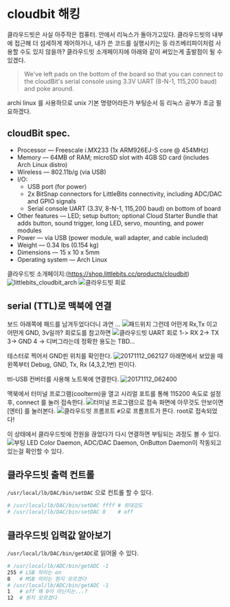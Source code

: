# cloudbit 해킹

클라우드빗은 사실 아주작은 컴퓨터. 안에서 리눅스가 돌아가고있다. 클라우드빗의 내부에 접근해 더 섬세하게 제어하거나, 내가 쓴 코드를 실행시키는 등 라즈베리파이처럼 사용할 수도 있지 않을까? 클라우드빗 소개페이지에 아래와 같이 써있는게  출발점이 될 수 있겠다.
>We've left pads on the bottom of the board so that you can connect to the cloudBit's serial console using 3.3V UART (8-N-1, 115,200 baud) and poke around.

archi linux 를 사용하므로 unix 기본 명령어라든가 부팅순서 등 리눅스 공부가 조금 필요하겠다.

## cloudBit spec.
* Processor — Freescale i.MX233 (1x ARM926EJ-S core @ 454MHz)
* Memory — 64MB of RAM; microSD slot with 4GB SD card (includes Arch Linux distro)
* Wireless — 802.11b/g (via USB)
* I/O:
    * USB port (for power)
    * 2x BitSnap connectors for LittleBits connectivity, including ADC/DAC and GPIO signals
    * Serial console UART (3.3V, 8-N-1, 115,200 baud) on bottom of board
* Other features — LED; setup button; optional Cloud Starter Bundle that adds button, sound trigger, long LED, servo, mounting, and power modules
* Power — via USB (power module, wall adapter, and cable included)
* Weight — 0.34 lbs (0.154 kg)
* Dimensions — 15 x 10 x 5mm
* Operating system — Arch Linux

클라우드빗 소개페이지:(https://shop.littlebits.cc/products/cloudbit)
![littlebits_cloudbit_arch](https://i.imgur.com/YY2NR08.jpg)
![클라우드빗 회로](https://cl.ly/ndqb/Image%202017-11-12%20at%205.57.39%20AM.png)

## serial (TTL)로 맥북에 연결
보드 아래쪽에 패드를 남겨두었다더니 과연 ...
![패드위치](https://cl.ly/neUV/download/[c0843884e9c98a8ea66b5b7d7bb7c0d3]_Image%202017-11-12%20at%206.14.32%20AM.png)
그런데 어떤게  Rx,Tx 이고 어떤게 GND, 3v일까?
회로도를 참고하면
![클라우드빗 UART 회로](https://cl.ly/ndww/Image%202017-11-12%20at%206.17.49%20AM.png)
1-> RX
2-> TX
3-> GND
4 -> 디버그라는데 정확한 용도는 TBD...

테스터로 찍어서 GND핀 위치를 확인한다.
![20171112_062127](https://i.imgur.com/RuAoeRT.jpg)
아래면에서 보았을 때 왼쪽부터 Debug, GND, Tx, Rx (4,3,2,1번) 핀이다.

ttl-USB 컨버터를 사용해 노트북에 연결한다.
![20171112_062400](https://i.imgur.com/wTXhLDq.jpg)

맥북에서 터미널 프로그램(coolterm)을 열고 시리얼 포트를 통해 115200 속도로 설정 후, connect 를 눌러 접속한다.
![터미널 프로그램으로 접속](https://cl.ly/ndRv/Image%202017-11-12%20at%206.50.59%20AM.png)
화면에 아무것도 안보이면 [엔터] 를 눌러본다.
![클라우드빗 프롬프트](https://cl.ly/neFw/Image%202017-11-12%20at%206.55.10%20AM.png)
`#`으로 프롬프트가 뜬다. root로 접속되었다!

이 상태에서 클라우드빗에 전원을 끊었다가 다시 연결하면 부팅되는 과정도 볼 수 있다.
![부팅](https://cl.ly/nd2U/Image%202017-11-12%20at%207.21.20%20AM.png)
LED Color Daemon,  ADC/DAC Daemon, OnButton Daemon이 작동되고있는걸 확인할 수 있다.

## 클라우드빗 출력 컨트롤
`/usr/local/lb/DAC/bin/setDAC` 으로 컨트롤 할 수 있다.
``` bash
# /usr/local/lb/DAC/bin/setDAC ffff	# 최대강도
# /usr/local/lb/DAC/bin/setDAC 0	# off
```

## 클라우드빗 입력값 알아보기
`/usr/local/lb/DAC/bin/getADC`로 읽어올 수 있다.
``` bash
# /usr/local/lb/ADC/bin/getADC -1
255	# LSB 의미는 on
8	# MSB 의미는 뭔지 모르겠다
# /usr/local/lb/ADC/bin/getADC -1
1	# off 왜 0이 아닌지는...?
12	# 뭔지 모르겠다
```
